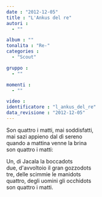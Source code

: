```yaml
---
date : "2012-12-05"
title : "L'Ankus del re"
autori : 
  - ""

album : ""
tonalita : "Re-"
categories : 
  - "Scout"

gruppo : 
  - ""

momenti : 
  - ""

video : 
identificatore : "l_ankus_del_re"
data_revisione : "2012-12-05"
---
```

  
  
Son quattro i matti, mai soddisfatti,  
mai sazi appieno dal dì sereno  
quando a mattina venne la brina  
son quattro i matti:  
  
  
  
Un, di Jacala la boccadots  
due, d'avvoltoio il gran gozzodots  
tre, delle scimmie le manidots  
quattro, degli uomini gli occhidots  
son quattro i matti.  
  
